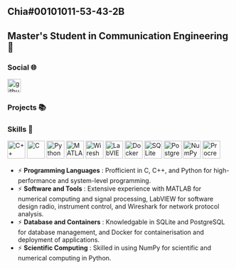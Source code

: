 ## Chia#00101011-53-43-2B


## Master's Student in Communication Engineering 📡




### Social 🌐
<p align="left">
  <a href="https://github.com/yourusername" target="blank">
  <img align="center" src="https://cdn.jsdelivr.net/npm/simple-icons@3.0.1/icons/github.svg" alt="github" height="30" width="30" />
  </a>
</p>




### Projects 📚




### Skills 🚀
<p align="left">
  <img src="https://upload.wikimedia.org/wikipedia/commons/1/18/ISO_C%2B%2B_Logo.svg" alt="C++" height="40" width="40" />
  <img src="https://upload.wikimedia.org/wikipedia/commons/1/19/C_Logo.png" alt="C" height="40" width="40" />
  <img src="https://upload.wikimedia.org/wikipedia/commons/c/c3/Python-logo-notext.svg" alt="Python" height="40" width="40" />
  <img src="https://upload.wikimedia.org/wikipedia/commons/2/21/Matlab_Logo.png" alt="MATLAB" height="40" width="40" />
  <img src="https://upload.wikimedia.org/wikipedia/commons/c/c6/Wireshark_icon_new.png" alt="Wireshark" height="40" width="40" />
  <img src="https://cdn.worldvectorlogo.com/logos/national-instruments-labview.svg" alt="LabVIEW" height="40" width="40" />
  <img src="https://www.docker.com/wp-content/uploads/2022/03/Moby-logo.png" alt="Docker" height="40" width="40" />
  <img src="https://upload.wikimedia.org/wikipedia/commons/9/97/Sqlite-square-icon.svg" alt="SQLite" height="40" width="40" />
  <img src="https://upload.wikimedia.org/wikipedia/commons/2/29/Postgresql_elephant.svg" alt="PostgreSQL" height="40" width="40" />
  <img src="https://logosandtypes.com/wp-content/uploads/2024/02/numpy.svg" alt="NumPy" height="40" width="40" />
  <img src="https://upload.wikimedia.org/wikipedia/commons/d/de/Procreate-icon.png" alt="Procreate" height="40" width="40" />
</p>

- ⚡ **Programming Languages** : Profficient in C, C++, and Python for high-performance and system-level programming.
- ⚡ **Software and Tools** : Extensive experience with MATLAB for numerical computing and signal processing, LabVIEW for software design radio, instrument control, and Wireshark for network protocol analysis.
- ⚡ **Database and Containers** : Knowledgable in SQLite and PostgreSQL for database management, and Docker for containerisation and deployment of applications.
- ⚡ **Scientific Computing** : Skilled in using NumPy for scientific and numerical computing in Python. 
